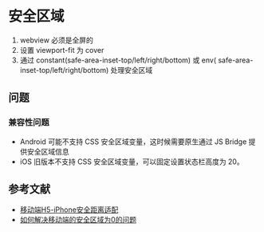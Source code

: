 # 安全区域

1. webview 必须是全屏的
2. 设置 viewport-fit 为 cover
3. 通过 constant(safe-area-inset-top/left/right/bottom) 或 env( safe-area-inset-top/left/right/bottom) 处理安全区域

## 问题

### 兼容性问题

- Android 可能不支持 CSS 安全区域变量，这时候需要原生通过 JS Bridge 提供安全区域信息
- iOS 旧版本不支持 CSS 安全区域变量，可以固定设置状态栏高度为 20。



## 参考文献

- [移动端H5-iPhone安全距离适配](https://juejin.cn/post/7046269334259236901)
- [如何解决移动端的安全区域为0的问题](https://zhuanlan.zhihu.com/p/373745323)

